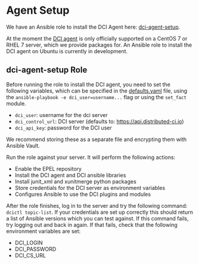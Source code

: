 # Agent Setup

We have an Ansible role to install the DCI Agent here: [dci-agent-setup](/dci-agent-setup).

At the moment the [DCI agent](https://github.com/redhat-cip/python-dciclient) is only officially supported on a CentOS 7 or RHEL 7 server, which we provide packages for. An Ansible role to install the DCI agent on Ubuntu is currently in development.

## dci-agent-setup Role
Before running the role to install the DCI agent, you need to set the following variables, which can be specified in the [defaults.yaml](/dci-agent-setup/roles/common/defaults.yaml) file, using the `ansible-playbook -e dci_user=username...` flag or using the `set_fact` module.

- `dci_user`: username for the dci server
- `dci_control_url`: DCI server (defaults to: https://api.distributed-ci.io)
- `dci_api_key`: password for the DCI user

We recommend storing these as a separate file and encrypting them with Ansible Vault.

Run the role against your server. It will perform the following actions:
- Enable the EPEL repository
- Install the DCI agent and DCI ansible libraries
- Install junit_xml and xunitmerge python packages
- Store credentials for the DCI server as environment variables
- Configures Ansible to use the DCI plugins and modules

After the role finishes, log in to the server and try the following command: `dcictl topic-list`. If your credentials are set up correctly this should return a list of Ansible versions which you can test against. If this command fails, try logging out and back in again. If that fails, check that the following environment variables are set:

- DCI_LOGIN
- DCI_PASSWORD
- DCI_CS_URL
